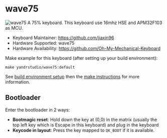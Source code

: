 # wave75

![wave75](https://i.imgur.com/Kh6VfN8h.png)
A 75% keyboard.
This keyboard use 16mhz HSE and APM32F103 as MCU.

- Keyboard Maintainer: https://github.com/jiaxin96
- Hardware Supported: wave75
- Hardware Availability: https://github.com/Oh-My-Mechanical-Keyboard

Make example for this keyboard (after setting up your build environment):

    make yandrstudio/wave75:default

See [build environment setup](https://docs.qmk.fm/#/getting_started_build_tools) then the [make instructions](https://docs.qmk.fm/#/getting_started_make_guide) for more information.

## Bootloader

Enter the bootloader in 2 ways:

- **Bootmagic reset**: Hold down the key at (0,0) in the matrix (usually the top left key which is Escape in this keyboard) and plug in the keyboard
- **Keycode in layout**: Press the key mapped to `QK_BOOT` if it is available.
